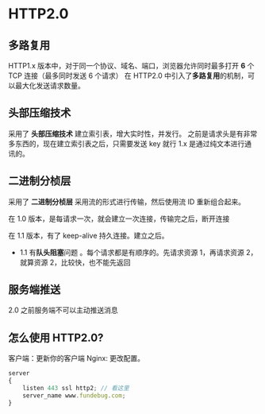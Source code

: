 # HTTP2.0 

## 多路复用
HTTP1.x 版本中，对于同一个协议、域名、端口，浏览器允许同时最多打开 **6** 个 TCP 连接（最多同时发送 6 个请求）
在 HTTP2.0 中引入了**多路复用**的机制，可以最大化发送请求数量。



## 头部压缩技术
采用了 **头部压缩技术**
建立索引表，增大实时性，并发行。
之前是请求头是有非常多东西的，现在建立索引表之后，只需要发送 key 就行
1.x 是通过纯文本进行通讯的。



## 二进制分桢层
采用了 **二进制分桢层**
采用流的形式进行传输，然后使用流 ID 重新组合起来。

在 1.0 版本，是每请求一次，就会建立一次连接，传输完之后，断开连接

在 1.1 版本，有了 keep-alive 持久连接。建立之后。

* 1.1 有**队头阻塞**问题 。每个请求都是有顺序的。先请求资源 1，再请求资源 2，就算资源 2，比较快，也不能先返回






## 服务端推送
2.0 之前服务端不可以主动推送消息






## 怎么使用 HTTP2.0?
客户端：更新你的客户端
Nginx: 更改配置。 
```js
server
{
    listen 443 ssl http2; // 看这里
    server_name www.fundebug.com;
}
```